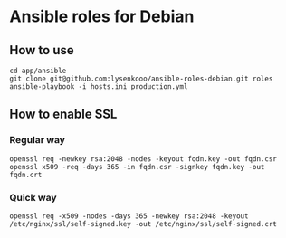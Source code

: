 # Ansible roles for Debian

## How to use

```
cd app/ansible
git clone git@github.com:lysenkooo/ansible-roles-debian.git roles
ansible-playbook -i hosts.ini production.yml
```

## How to enable SSL

### Regular way

```
openssl req -newkey rsa:2048 -nodes -keyout fqdn.key -out fqdn.csr
openssl x509 -req -days 365 -in fqdn.csr -signkey fqdn.key -out fqdn.crt
```

### Quick way

```
openssl req -x509 -nodes -days 365 -newkey rsa:2048 -keyout /etc/nginx/ssl/self-signed.key -out /etc/nginx/ssl/self-signed.crt
```
